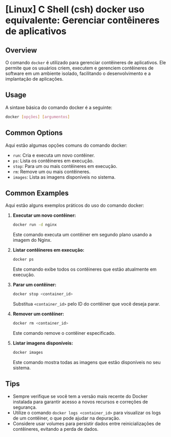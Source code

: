 # [Linux] C Shell (csh) docker uso equivalente: Gerenciar contêineres de aplicativos

## Overview
O comando `docker` é utilizado para gerenciar contêineres de aplicativos. Ele permite que os usuários criem, executem e gerenciem contêineres de software em um ambiente isolado, facilitando o desenvolvimento e a implantação de aplicações.

## Usage
A sintaxe básica do comando docker é a seguinte:

```bash
docker [opções] [argumentos]
```

## Common Options
Aqui estão algumas opções comuns do comando docker:

- `run`: Cria e executa um novo contêiner.
- `ps`: Lista os contêineres em execução.
- `stop`: Para um ou mais contêineres em execução.
- `rm`: Remove um ou mais contêineres.
- `images`: Lista as imagens disponíveis no sistema.

## Common Examples
Aqui estão alguns exemplos práticos do uso do comando docker:

1. **Executar um novo contêiner:**
   ```bash
   docker run -d nginx
   ```
   Este comando executa um contêiner em segundo plano usando a imagem do Nginx.

2. **Listar contêineres em execução:**
   ```bash
   docker ps
   ```
   Este comando exibe todos os contêineres que estão atualmente em execução.

3. **Parar um contêiner:**
   ```bash
   docker stop <container_id>
   ```
   Substitua `<container_id>` pelo ID do contêiner que você deseja parar.

4. **Remover um contêiner:**
   ```bash
   docker rm <container_id>
   ```
   Este comando remove o contêiner especificado.

5. **Listar imagens disponíveis:**
   ```bash
   docker images
   ```
   Este comando mostra todas as imagens que estão disponíveis no seu sistema.

## Tips
- Sempre verifique se você tem a versão mais recente do Docker instalada para garantir acesso a novos recursos e correções de segurança.
- Utilize o comando `docker logs <container_id>` para visualizar os logs de um contêiner, o que pode ajudar na depuração.
- Considere usar volumes para persistir dados entre reinicializações de contêineres, evitando a perda de dados.